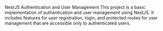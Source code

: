 NestJS Authentication and User Management
This project is a basic implementation of authentication and user management using NestJS. It includes features for user registration, login, and protected routes for user management that are accessible only to authenticated users.
